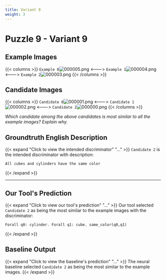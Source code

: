 ```yaml
---
title: Variant 9
weight: 3
---
```


# Puzzle 9 - Variant 9

## Example Images
{{< columns >}}
`Example 0`![000005.png](/clevr-variants/assimilation/fovariant-9/render/images/CLEVR_val_000005.png)
<--->
`Example 1`![000004.png](/clevr-variants/assimilation/fovariant-9/render/images/CLEVR_val_000004.png)
<--->
`Example 2`![000003.png](/clevr-variants/assimilation/fovariant-9/render/images/CLEVR_val_000003.png)
{{< /columns >}}

## Candidate Images
{{< columns >}}
`Candidate 0`![000001.png](/clevr-variants/assimilation/fovariant-9/render/images/CLEVR_val_000001.png)
<--->
`Candidate 1`![000002.png](/clevr-variants/assimilation/fovariant-9/render/images/CLEVR_val_000002.png)
<--->
`Candidate 2`![000000.png](/clevr-variants/assimilation/fovariant-9/render/images/CLEVR_val_000000.png)
{{< /columns >}}

*Which candidate among the above candidates is most similar to all the example images? Explain why.*

## Groundtruth English Description

{{< expand "Click to view the intended discriminator" "..." >}}
`Candidate 2` is the intended discriminator with description:
```plaintext 
All cubes and cylinders have the same color
```
{{< /expand >}}

---



## Our Tool's Prediction

{{< expand "Click to view our tool's prediction" "..." >}}
Our tool selected `Candidate 2` as being the most similar to the example images with the discriminator:
```plaintext
Forall q0: cylinder. Forall q1: cube. same_color(q0,q1)
```
{{< /expand >}}



## Baseline Output

{{< expand "Click to view the baseline's prediction" "..." >}}
The neural baseline selected `Candidate 2` as being the most similar to the example images.
{{< /expand >}}

